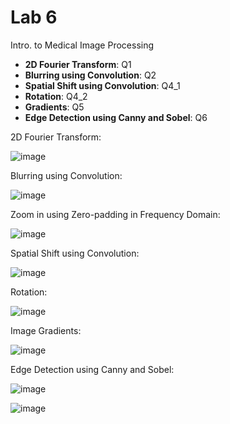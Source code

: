 # Lab 6

Intro. to Medical Image Processing

*   **2D Fourier Transform**: Q1
*   **Blurring using Convolution**: Q2
*   **Spatial Shift using Convolution**: Q4_1
*   **Rotation**: Q4_2
*   **Gradients**: Q5
*   **Edge Detection using Canny and Sobel**: Q6

2D Fourier Transform:

![image](https://user-images.githubusercontent.com/94138466/152864344-1338861f-b840-403d-b2d8-57a4afe0ce45.png)

Blurring using Convolution:

![image](https://user-images.githubusercontent.com/94138466/152862878-b569c7ad-4a38-4871-b558-d2c61e2e6051.png)

Zoom in using Zero-padding in Frequency Domain:

![image](https://user-images.githubusercontent.com/94138466/152864549-2a3f2e17-70ce-445e-93e7-e0b0463dab54.png)

Spatial Shift using Convolution:

![image](https://user-images.githubusercontent.com/94138466/152862946-85c24265-db09-4440-9bc9-221b06ecec4c.png)

Rotation:

![image](https://user-images.githubusercontent.com/94138466/152863674-11188873-c854-4d78-a75e-d5db5e86c63f.png)

Image Gradients:

![image](https://user-images.githubusercontent.com/94138466/152863909-2a94fb25-749b-4e5a-85ac-3384429f95b0.png)

Edge Detection using Canny and Sobel:

![image](https://user-images.githubusercontent.com/94138466/152864108-b9ebff38-8be8-4984-a66a-fcfde7d9a08d.png)

![image](https://user-images.githubusercontent.com/94138466/152864136-c32b340c-3f8b-4c4b-8677-948a68c1ecfc.png)
